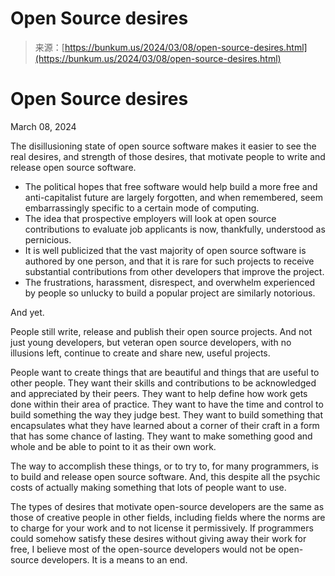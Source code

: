 <!--yml
category: 未分类
date: 2024-05-27 14:45:55
-->

# Open Source desires

> 来源：[https://bunkum.us/2024/03/08/open-source-desires.html](https://bunkum.us/2024/03/08/open-source-desires.html)

# Open Source desires

March 08, 2024

The disillusioning state of open source software makes it easier to see the real desires, and strength of those desires, that motivate people to write and release open source software.

*   The political hopes that free software would help build a more free and anti-capitalist future are largely forgotten, and when remembered, seem embarrassingly specific to a certain mode of computing.
*   The idea that prospective employers will look at open source contributions to evaluate job applicants is now, thankfully, understood as pernicious.
*   It is well publicized that the vast majority of open source software is authored by one person, and that it is rare for such projects to receive substantial contributions from other developers that improve the project.
*   The frustrations, harassment, disrespect, and overwhelm experienced by people so unlucky to build a popular project are similarly notorious.

And yet.

People still write, release and publish their open source projects. And not just young developers, but veteran open source developers, with no illusions left, continue to create and share new, useful projects.

People want to create things that are beautiful and things that are useful to other people. They want their skills and contributions to be acknowledged and appreciated by their peers. They want to help define how work gets done within their area of practice. They want to have the time and control to build something the way they judge best. They want to build something that encapsulates what they have learned about a corner of their craft in a form that has some chance of lasting. They want to make something good and whole and be able to point to it as their own work.

The way to accomplish these things, or to try to, for many programmers, is to build and release open source software. And, this despite all the psychic costs of actually making something that lots of people want to use.

The types of desires that motivate open-source developers are the same as those of creative people in other fields, including fields where the norms are to charge for your work and to not license it permissively. If programmers could somehow satisfy these desires without giving away their work for free, I believe most of the open-source developers would not be open-source developers. It is a means to an end.